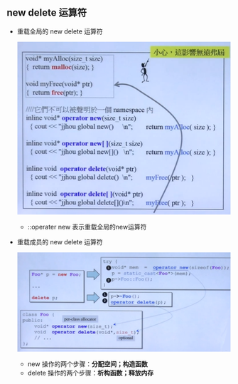 ## new delete 运算符

- 重载全局的 new delete 运算符

  ![](./img/93.png)
  - ::operater new 表示重载全局的new运算符

- 重载成员的 new delete 运算符
	
    ![](./img/94.png)
	- new 操作的两个步骤：**分配空间；构造函数**
	- delete 操作的两个步骤：**析构函数；释放内存**